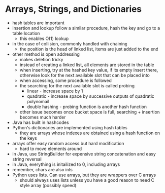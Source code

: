 # Arrays, Strings, and Dictionaries
- hash tables are important
- insertion and lookup follow a similar procedure, hash the key and go to a table location
    - this enables O(1) lookup
- in the case of collision, commonly handled with chaining
    - the position is the head of linked list, items are just added to the end
- other method is open addressing
    - makes deletion tricky
    - instead of creating a linked list, all elements are stored in the table
    - when inserting, try at the hashed key value, if its empty insert there, otherwise look for the next available slot that can be placed into
    - when accessing, some procedure is followed
    - the searching for the next available slot is called probing
        - linear - increase space by 1
        - quadratic - increase space by successive outputs of quadratic polynomail
        - double hashing - probing function is another hash function
    - other issue becomes once bucket space is full, searching + insertion becomes much harder
- Java has built in hashcodes
- Python's dictionaries are implemented using hash tables
    - they are arrays whose indexes are obtained using a hash function on the keys
- arrays offer easy random access but hard modification
    - hard to move elements around
- in Java, use StringBuilder for expensive string concatenation and easy string reversal
- in Java, everything is initailized to 0, including arrays
- remember, chars are also ints
- Python uses lists.  Can use arrays, but they are wrappers over C arrays
    - should always uses lists unless you have a good reason to need C style array (possibly speed)